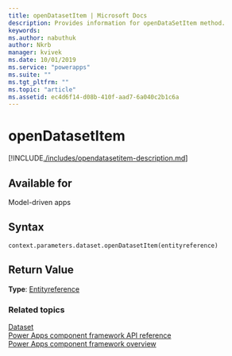 ```yaml
---
title: openDatasetItem | Microsoft Docs
description: Provides information for openDataSetItem method.
keywords:
ms.author: nabuthuk
author: Nkrb
manager: kvivek
ms.date: 10/01/2019
ms.service: "powerapps"
ms.suite: ""
ms.tgt_pltfrm: ""
ms.topic: "article"
ms.assetid: ec4d6f14-d08b-410f-aad7-6a040c2b1c6a
---
```


# openDatasetItem

[!INCLUDE[./includes/opendatasetitem-description.md](./includes/opendatasetitem-description.md)]

## Available for 

Model-driven apps

## Syntax

`context.parameters.dataset.openDatasetItem(entityreference)`

## Return Value

**Type**: [Entityreference](../entityreference.md)


### Related topics

[Dataset](../dataset.md)<br/>
[Power Apps component framework API reference](../../reference/index.md)<br/>
[Power Apps component framework overview](../../overview.md)